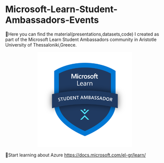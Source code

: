 # Microsoft-Learn-Student-Ambassadors-Events

🔆Here you can find the material(presentations,datasets,code) I created as part of the Microsoft Learn Student Ambassadors community in Aristotle University of Thessaloniki,Greece.


<p align="center">
  <img width="300"  src="https://github.com/ChristinaPa/Microsoft-Learn-Student-Ambassadors-Events/blob/main/Logo.png">
</p>


🔆Start learning about Azure https://docs.microsoft.com/el-gr/learn/
